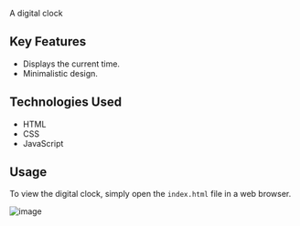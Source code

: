 A  digital clock

## Key Features
- Displays the current time.
- Minimalistic design.

## Technologies Used
- HTML
- CSS
- JavaScript

## Usage
To view the digital clock, simply open the `index.html` file in a web browser.

![image](https://github.com/Umarfarooq88/Digital-clock/assets/101983055/8ac14fc0-45aa-46c6-a2f4-373d8cae34d6)
